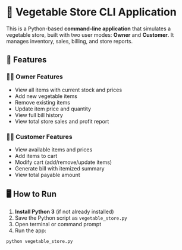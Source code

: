 # 🛒 Vegetable Store CLI Application

This is a Python-based **command-line application** that simulates a vegetable store, built with two user modes: **Owner** and **Customer**. It manages inventory, sales, billing, and store reports.

## 🚀 Features

### 👨‍💼 Owner Features
- View all items with current stock and prices
- Add new vegetable items
- Remove existing items
- Update item price and quantity
- View full bill history
- View total store sales and profit report

### 🧑‍💼 Customer Features
- View available items and prices
- Add items to cart
- Modify cart (add/remove/update items)
- Generate bill with itemized summary
- View total payable amount

## 🖥️ How to Run

1. **Install Python 3** (if not already installed)
2. Save the Python script as `vegetable_store.py`
3. Open terminal or command prompt
4. Run the app:

```bash
python vegetable_store.py
